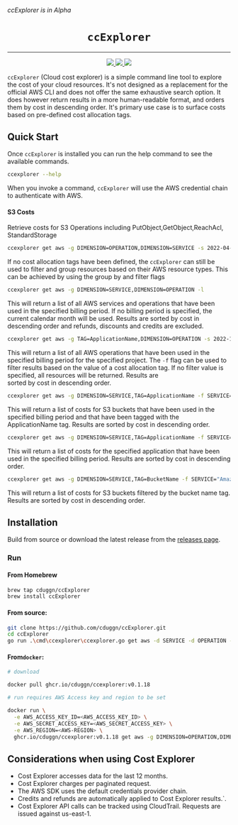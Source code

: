 ###### ccExplorer is in Alpha

<h1 align="center"><code>ccExplorer</code></h1>

<hr>
<div align="center">
<a href="https://github.com/cduggn/ccExplorer/actions" 
alt="goreleaser status">
<img src="https://github.com/cduggn/ccExplorer/actions/workflows/release.yml/badge.svg">
</a>
<a href="https://github.com/cduggn/ccExplorer/actions" 
alt="CodeQL status">
<img src="https://github.com/cduggn/ccExplorer/actions/workflows/codeql.yml/badge.svg">
</a>
<a href="https://github.com/cduggn/ccExplorer/releases" 
alt="release status">
<img src="https://img.shields.io/github/v/release/cduggn/ccExplorer">
</a>


</div>

`ccExplorer` (Cloud cost explorer) is a simple command line tool to explore the 
cost of your cloud resources. It's not 
designed as a replacement for the official AWS CLI and does not offer the 
same exhaustive search option. It does however return results in a more
human-readable format, and orders them by cost in descending order.
It's primary use case is to surface costs based on pre-defined cost allocation tags. 

Quick Start
-----------

Once `ccExplorer` is installed you can run the help command to see the 
available commands.

```sh
ccexplorer --help
```
When you invoke a command, `ccExplorer` will use the AWS 
credential chain to authenticate with AWS.

#### S3 Costs

Retrieve costs for S3 Operations including PutObject,GetObject,ReachAcl,
StandardStorage

```sh
ccexplorer get aws -g DIMENSION=OPERATION,DIMENSION=SERVICE -s 2022-04-04  -f SERVICE="Amazon Simple Storage Service"
```

If no cost allocation tags have been defined, the  `ccExplorer` can still be 
used to 
filter and group resources based on their 
AWS resource types. This can be achieved by using the group by and filter 
flags 

```sh
ccexplorer get aws -g DIMENSION=SERVICE,DIMENSION=OPERATION -l
```

This will return a list of all AWS services and operations that have been
used in the specified billing period. If no billing period is specified, the
current calendar month will be used. Results are sorted by cost in 
descending order and refunds, discounts and credits are excluded.

```sh
ccexplorer get aws -g TAG=ApplicationName,DIMENSION=OPERATION -s 2022-12-10 -f TAG="my-project"
```
This will return a list of all AWS operations that have been used in the 
specified billing period for the specified project. The `-f` flag can be
used to filter results based on the value of a cost allocation tag. If no 
filter value is specified, all resources will be returned. Results are  
sorted by cost in descending order.

```sh
ccexplorer get aws -g DIMENSION=SERVICE,TAG=ApplicationName -f SERVICE="Amazon Simple Storage Service"  -l
```

This will return a list of costs for S3 buckets that have been used in the
specified billing period and that have been tagged with the ApplicationName
tag. Results are sorted by cost in descending order.

```sh
ccexplorer get aws -g DIMENSION=SERVICE,TAG=ApplicationName -f SERVICE="Amazon Simple Storage Service"  -l -f TAG="my-application"
```

This will return a list of costs for the specified application that have
been used in the specified billing period. Results are sorted by cost in
descending order.

```sh
ccexplorer get aws -g DIMENSION=SERVICE,TAG=BucketName -f SERVICE="Amazon Simple Storage Service"
```

This will return a list of costs for S3 buckets filtered by the bucket name
tag. Results are sorted by cost in descending order.


Installation
------------

Build from source or download the latest release from the [releases page](https://github.com/cduggn/ccExplorer/releases). 

### Run 

#### From Homebrew

```sh
brew tap cduggn/ccExplorer
brew install ccExplorer
```

#### From source: 

```sh
git clone https://github.com/cduggn/ccExplorer.git
cd ccExplorer 
go run .\cmd\ccexplorer\ccexplorer.go get aws -d SERVICE -d OPERATION -u SERVICE="Amazon DynamoDB"  -c
```

#### From`docker`:

```sh
# download

docker pull ghcr.io/cduggn/ccexplorer:v0.1.18

# run requires AWS Access key and region to be set

docker run \
  -e AWS_ACCESS_KEY_ID=<AWS_ACCESS_KEY_ID> \
  -e AWS_SECRET_ACCESS_KEY=<AWS_SECRET_ACCESS_KEY> \
  -e AWS_REGION=<AWS-REGION> \
  ghcr.io/cduggn/ccexplorer:v0.1.18 get aws -g DIMENSION=OPERATION,DIMENSION=SERVICE -l 
```

## Considerations when using Cost Explorer

- Cost Explorer accesses data for the last 12 months.
- Cost Explorer charges per paginated request.
- The AWS SDK uses the default credentials provider chain.
- Credits and refunds are automatically applied to Cost Explorer results.`.
- Cost Explorer API calls can be tracked using CloudTrail. Requests are issued against us-east-1.
